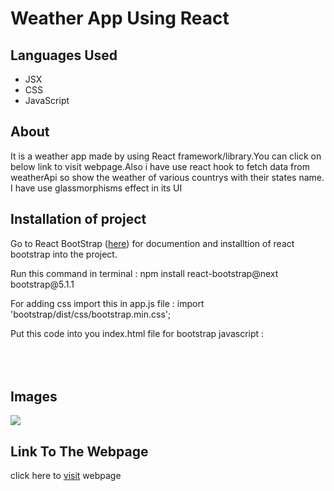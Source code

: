 # Weather App Using  React
<h2>Languages Used</h2>
<ul>
  <li>JSX</li>
  <li>CSS</li>
  <li>JavaScript</li>
</ul>
<h2>About</h1>
<p>It is a weather app made by using React framework/library.You can click on below link to visit webpage.Also i have use react hook to fetch data from weatherApi so show the weather of various countrys with their states name. I have use glassmorphisms effect in its UI</p>
<h2>Installation of project</h2>
<p>Go to React BootStrap (<a href="https://react-bootstrap.github.io/">here</a>) for documention and installtion of react bootstrap into the project.</p>
<p>Run this command in terminal : npm install react-bootstrap@next bootstrap@5.1.1</p>
<p>For adding css import this in app.js file :   import 'bootstrap/dist/css/bootstrap.min.css';</p>
<p>Put this code into you index.html file for bootstrap javascript :<br/>
  <script src="https://unpkg.com/react/umd/react.production.min.js" crossorigin></script>
<br/>
<script
  src="https://unpkg.com/react-dom/umd/react-dom.production.min.js"
  crossorigin></script>
<br/>
<script
  src="https://unpkg.com/react-bootstrap@next/dist/react-bootstrap.min.js"
  crossorigin></script>
<br/>  
</p>
<h2>Images</h2>
<img src="./images/"/>
<h2>Link To The Webpage</h2>
<p>click here to <a href="">visit</a> webpage</p>
